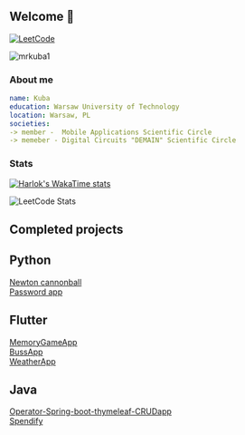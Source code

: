 ## Welcome 👋

[![LeetCode](https://img.shields.io/badge/LeetCode-000000?style=for-the-badge&logo=LeetCode&logoColor=#d16c06)](https://leetcode.com/mrkuba/)

<p align="left">
  <img
    src="https://komarev.com/ghpvc/?username=mrkuba1"
    alt="mrkuba1"
  />
</p>

### About me
```yml
name: Kuba
education: Warsaw University of Technology
location: Warsaw, PL
societies:
-> member -  Mobile Applications Scientific Circle
-> memeber - Digital Circuits "DEMAIN" Scientific Circle
```
<!--
[![Top Langs](https://github-readme-stats.vercel.app/api/top-langs/?username=mrkuba1&hide_progress=false)](https://github.com/anuraghazra/github-readme-stats)
-->

### Stats

[![Harlok's WakaTime stats](https://github-readme-stats.vercel.app/api/wakatime?username=mrkuba1)](https://github.com/anuraghazra/github-readme-stats)

![LeetCode Stats](https://leetcard.jacoblin.cool/mrkuba?theme=light&font=MuseoModerno)

## Completed projects

## Python
[Newton cannonball ](https://github.com/mrkuba1/Newton-cannonball-python)\
[Password app ](https://github.com/mrkuba1/password-app-python)

## Flutter
[MemoryGameApp](https://github.com/mrkuba1/memorygameapp-flutter)\
[BussApp](https://github.com/mrkuba1/busapp-flutter)\
[WeatherApp](https://github.com/mrkuba1/weatherapp-flutter)

## Java
[Operator-Spring-boot-thymeleaf-CRUDapp](https://github.com/mrkuba1/Operator-spring-boot-thymeleaf)\
[Spendify](https://github.com/mrkuba1/Spendify)
